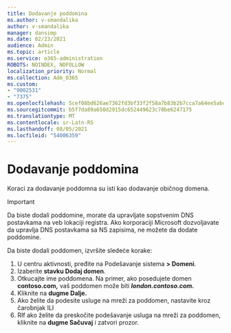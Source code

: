 ```yaml
---
title: Dodavanje poddomina
ms.author: v-smandalika
author: v-smandalika
manager: dansimp
ms.date: 02/23/2021
audience: Admin
ms.topic: article
ms.service: o365-administration
ROBOTS: NOINDEX, NOFOLLOW
localization_priority: Normal
ms.collection: Adm_O365
ms.custom:
- "9002531"
- "7375"
ms.openlocfilehash: 5cef08bd626ae7362fd3bf33f2f58a7b83b2b7cca7a64ee5abc9efaa546acd72
ms.sourcegitcommit: b5f7da89a650d2915dc652449623c78be6247175
ms.translationtype: MT
ms.contentlocale: sr-Latn-RS
ms.lasthandoff: 08/05/2021
ms.locfileid: "54006359"
---
```

# <a name="add-a-subdomain"></a>Dodavanje poddomina

Koraci za dodavanje poddomna su isti kao dodavanje običnog domena. 

> [!IMPORTANT]
> Da biste dodali poddomine, morate da upravljate sopstvenim DNS postavkama na veb lokaciji registra. Ako korporaciji Microsoft dozvoljavate da upravlja DNS postavkama sa NS zapisima, ne možete da dodate poddomine. 

Da biste dodali poddomen, izvršite sledeće korake:

1. U centru aktivnosti, pređite na Podešavanje sistema **> Domeni**.
2. Izaberite **stavku Dodaj domen**.
3. Otkucajte ime poddomena. Na primer, ako posedujete domen **contoso.com,** vaš poddomen može biti **_london.contoso.com._**
4. Kliknite na **dugme Dalje.**
5. Ako želite da podesite usluge na mreži za poddomen, nastavite kroz čarobnjak ILI
6. RIf ako želite da preskočite podešavanje usluga na mreži za poddomen, kliknite na **dugme Sačuvaj** i zatvori prozor.

